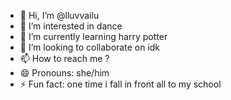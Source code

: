 - 👋 Hi, I’m @lluvvailu
- 👀 I’m interested in dance
- 🌱 I’m currently learning harry potter
- 💞️ I’m looking to collaborate on idk
- 📫 How to reach me ?
- 😄 Pronouns: she/him
- ⚡ Fun fact: one time i fall in front all to my school

<!---
lluvvailu/lluvvailu is a ✨ special ✨ repository because its `README.md` (this file) appears on your GitHub profile.
You can click the Preview link to take a look at your changes.
--->
